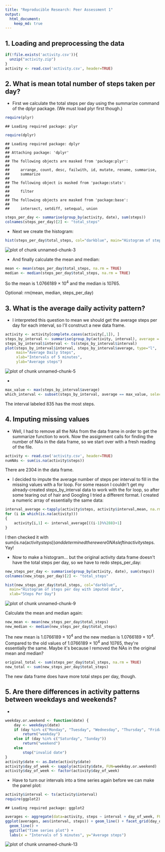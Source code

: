 ```yaml
---
title: "Reproducible Research: Peer Assessment 1"
output: 
  html_document:
    keep_md: true
---
```



## 1. Loading and preprocessing the data

```r
if(!file.exists('activity.csv')){
  unzip("activity.zip")
}
activity <- read.csv('activity.csv', header=TRUE)
```

## 2. What is mean total number of steps taken per day?
* First we calculate the total steps per day using the summarize command of the dplyr package.  (We must load plyr first though.)


```r
require(plyr)
```

```
## Loading required package: plyr
```

```r
require(dplyr)
```

```
## Loading required package: dplyr
## 
## Attaching package: 'dplyr'
## 
## The following objects are masked from 'package:plyr':
## 
##     arrange, count, desc, failwith, id, mutate, rename, summarise,
##     summarize
## 
## The following object is masked from 'package:stats':
## 
##     filter
## 
## The following objects are masked from 'package:base':
## 
##     intersect, setdiff, setequal, union
```

```r
steps_per_day <- summarise(group_by(activity, date), sum(steps))
colnames(steps_per_day)[2] <- "total_steps"
```

* Next we create the histogram:


```r
hist(steps_per_day$total_steps, col="darkblue", main="Histogram of steps per day", xlab="Steps Per Day")
```

![plot of chunk unnamed-chunk-3](figure/unnamed-chunk-3-1.png) 

* And finally calculate the mean and median:

```r
mean <- mean(steps_per_day$total_steps, na.rm = TRUE)
median <- median(steps_per_day$total_steps, na.rm = TRUE)
```
So the mean is 1.0766189 &times; 10<sup>4</sup> and the median is 10765.

Optional: rm(mean, median, steps_per_day)

## 3. What is the average daily activity pattern?
* I interpreted this question to mean we should get the average steps per day for each interval, so I'll construct a new data frame.


```r
activity <- activity[complete.cases(activity[,1]), ]
steps_by_interval <- summarise(group_by(activity, interval), average = mean(steps, na.rm = TRUE))
steps_by_interval$interval <- ts(steps_by_interval$interval)
plot(steps_by_interval$interval, steps_by_interval$average, type="l", 
     main="Average Daily Steps", 
     xlab="Intervals of 5 minutes", 
     ylab="Average steps")
```

![plot of chunk unnamed-chunk-5](figure/unnamed-chunk-5-1.png) 

* 

```r
max_value <- max(steps_by_interval$average)
which_interval <- subset(steps_by_interval, average == max_value, select = interval)
```
The interval labeled 835 has the most steps.

## 4. Imputing missing values
* Well, I had to remove all the NAs from the data frame in order to get the summarize function to work.  Now the assignment calls for finding the number of NAs in the data frame, so we start over with a fresh reading of the file.

```r
activity <- read.csv('activity.csv', header=TRUE)
numNAs <- sum(is.na(activity$steps))
```
There are 2304 in the data frame.

* I decided to impute the average number of steps per interval to fill in the   missing values with a for loop.  For some reason I couldn't get my already-created steps_by_interval data to work with the for loop, so after some tearing out of hair and Googling I tried a different format.  I created a numeric array of essentially the same data:


```r
interval_average <-tapply(activity$steps, activity$interval,mean, na.rm=TRUE)
for (i in which(is.na(activity)))
{
    activity[i,1] <- interval_average[((i-1)%%288)+1]
}
```
I then checked it with sum(is.na(activity$steps)) and determined there were 0 NAs left in activity$steps.  Yay!

* Now to make a histogram... but the original activity data frame doesn't have the total steps per day, so we have to redo steps_per_day:

```r
new_steps_per_day <- summarise(group_by(activity, date), sum(steps))
colnames(new_steps_per_day)[2] <- "total_steps"

hist(new_steps_per_day$total_steps, col="darkblue", 
  main="Histogram of steps per day with imputed data", 
  xlab="Steps Per Day")
```

![plot of chunk unnamed-chunk-9](figure/unnamed-chunk-9-1.png) 

Calculate the mean and median again:

```r
new_mean <- mean(new_steps_per_day$total_steps)
new_median <- median(new_steps_per_day$total_steps)
```
The new mean is 1.0766189 &times; 10<sup>4</sup> and the new median is 1.0766189 &times; 10<sup>4</sup>.  Compared to the old values of 1.0766189 &times; 10<sup>4</sup> and 10765, they're essentially the same.  Maybe it's because I removed the NAs in the original mean and median?


```r
original_total <- sum(steps_per_day$total_steps, na.rm = TRUE)
new_total <- sum(new_steps_per_day$total_steps)
```
The new data frame does have more total steps per day, though.

## 5. Are there differences in activity patterns between weekdays and weekends?
* 

```r
weekday.or.weekend <- function(date) {
    day <- weekdays(date)
    if (day %in% c("Monday", "Tuesday", "Wednesday", "Thursday", "Friday"))
        return("weekday")
    else if (day %in% c("Saturday", "Sunday"))
        return("weekend")
    else
        stop("invalid date")
}
activity$date <- as.Date(activity$date)
activity$day_of_week <- sapply(activity$date, FUN=weekday.or.weekend)
activity$day_of_week <- factor(activity$day_of_week)
```

* Have to turn our intervals into a time series again before we can make the panel plot:


```r
activity$interval <- ts(activity$interval)
require(ggplot2)
```

```
## Loading required package: ggplot2
```

```r
averages <- aggregate(data=activity, steps ~ interval + day_of_week, FUN = "mean")
ggplot(averages, aes(interval, steps)) + geom_line() + facet_grid(day_of_week ~ .) +
  geom_line() +
  ggtitle("Time series plot") +
  labs(x = "Intervals of 5 minutes", y="Average steps")
```

![plot of chunk unnamed-chunk-13](figure/unnamed-chunk-13-1.png) 
